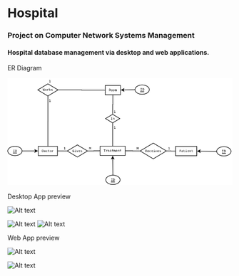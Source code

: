 # Hospital
### Project on Computer Network Systems Management

#### Hospital database management via desktop and web applications.

ER Diagram

![Alt text](Diagram.png?raw=true "Database")

Desktop App preview

![Alt text](https://i.imgur.com/We5xRhw.png "Desktop App")

![Alt text](https://i.imgur.com/8amvlcz.png "Doctors List Desktop App") ![Alt text](https://i.imgur.com/l6EqKyN.png "Patients List Desktop App")

Web App preview

![Alt text](https://i.imgur.com/xMZtJBc.png "List Web App")

![Alt text](https://i.imgur.com/1FuKGWQ.png "Update Web App")
